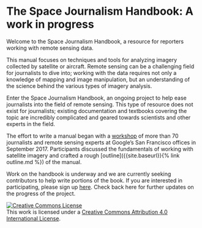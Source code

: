 # The Space Journalism Handbook: A work in progress

Welcome to the Space Journalism Handbook, a resource for reporters working with remote sensing data.

This manual focuses on techniques and tools for analyzing imagery collected by satellite or aircraft. Remote sensing can be a challenging field for journalists to dive into; working with the data requires not only a knowledge of mapping and image manipulation, but an understanding of the science behind the various types of imagery analysis.

Enter the Space Journalism Handbook, an ongoing project to help ease journalists into the field of remote sensing. This type of resource does not exist for journalists; existing documentation and textbooks covering the topic are incredibly complicated and geared towards scientists and other experts in the field.

The effort to write a manual began with a [workshop](https://www.revealnews.org/article/techraking-20-news-from-the-sky/) of more than 70 journalists and remote sensing experts at Google’s San Francisco offices in September 2017. Participants discussed the fundamentals of working with satellite imagery and crafted a rough [outline]({{site.baseurl}}{% link outline.md %}) of the manual.

Work on the handbook is underway and we are currently seeking contributors to help write portions of the book. If you are interested in participating, please sign up [here](https://groups.google.com/forum/#!forum/spacej-edit/join). Check back here for further updates on the progress of the project.


<a rel="license" href="http://creativecommons.org/licenses/by/4.0/"><img alt="Creative Commons License" style="border-width:0" src="https://i.creativecommons.org/l/by/4.0/88x31.png" /></a><br />This work is licensed under a <a rel="license" href="http://creativecommons.org/licenses/by/4.0/">Creative Commons Attribution 4.0 International License</a>.
